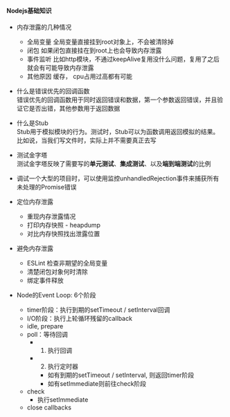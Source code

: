 #### Nodejs基础知识

* 内存泄露的几种情况
  - 全局变量 全局变量直接挂到root对象上，不会被清除掉
  - 闭包  如果闭包直接挂在到root上也会导致内存泄露
  - 事件监听 比如http模块，不通过keepAlive复用没什么问题，复用了之后就会有可能导致内存泄露
  - 其他原因  缓存， cpu占用过高都有可能

* 什么是错误优先的回调函数  
  错误优先的回调函数用于同时返回错误和数据，第一个参数返回错误，并且验证它是否出错，其他参数用于返回数据

* 什么是Stub  
  Stub用于模拟模块的行为。测试时，Stub可以为函数调用返回模拟的结果。比如说，当我们写文件时，实际上并不需要真正去写

* 测试金字塔  
  测试金字塔反映了需要写的**单元测试**、**集成测试**、以及**端到端测试**的比例

* 调试一个大型的项目时，可以使用监控unhandledRejection事件来捕获所有未处理的Promise错误

* 定位内存泄露
  - 重现内存泄露情况
  - 打印内存快照 - heapdump
  - 对比内存快照找出泄露位置

* 避免内存泄露
  - ESLint 检查非期望的全局变量
  - 清楚闭包对象何时清除
  - 绑定事件释放

* Node的Event Loop: 6个阶段
  - timer阶段：执行到期的setTimeout / setInterval回调
  - I/O阶段：执行上轮循环残留的callback
  - idle, prepare
  - poll：等待回调
    - 1. 执行回调
    - 2. 执行定时器
      - 如有到期的setTimeout / setInterval, 则返回timer阶段
      - 如有setImmediate则前往check阶段
  - check
    - 执行setImmediate
  - close callbacks